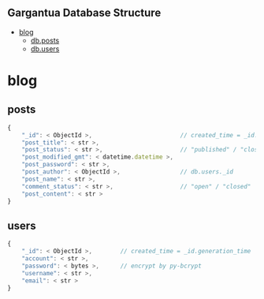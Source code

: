 Gargantua Database Structure
---

- [blog](#blog)
    - [db.posts](#posts)
    - [db.users](#users)

# blog

## posts

```js
{
    "_id": < ObjectId >,                         // created_time = _id.generation_time
    "post_title": < str >,
    "post_status": < str >,                      // "published" / "closed"
    "post_modified_gmt": < datetime.datetime >,
    "post_password": < str >,
    "post_author": < ObjectId >,                 // db.users._id
    "post_name": < str >,
    "comment_status": < str >,                   // "open" / "closed"
    "post_content": < str >
}
```

## users

```js
{
    "_id": < ObjectId >,        // created_time = _id.generation_time
    "account": < str >,
    "password": < bytes >,      // encrypt by py-bcrypt
    "username": < str >,
    "email": < str >
}
```
